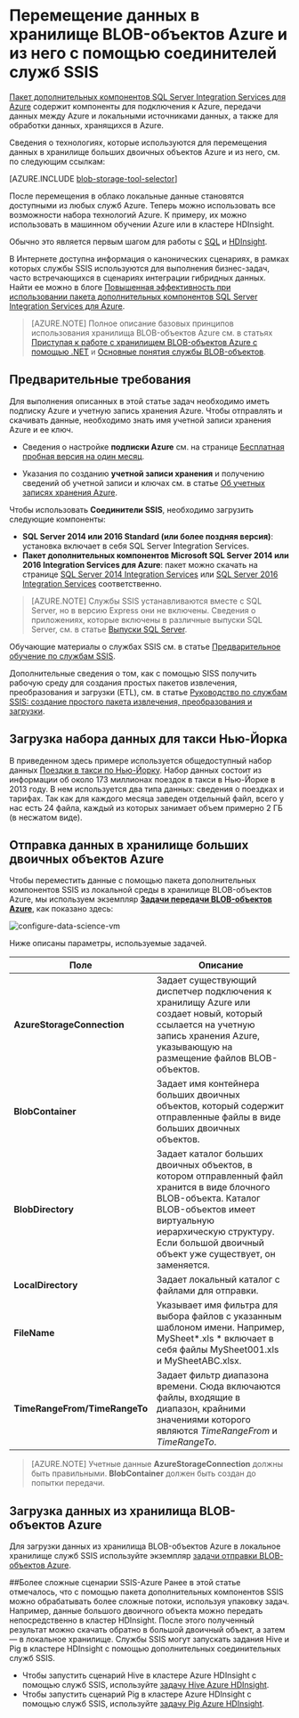 <properties
	pageTitle="Перемещение данных в хранилище BLOB-объектов Azure и из него с помощью соединителей SSIS | Microsoft Azure"
	description="Перемещение данных в хранилище BLOB-объектов Azure и из него с помощью соединителей SSIS."
	services="machine-learning,storage"
	documentationCenter=""
	authors="bradsev"
	manager="jhubbard"
	editor="cgronlun" />

<tags
	ms.service="machine-learning"
	ms.workload="data-services"
	ms.tgt_pltfrm="na"
	ms.devlang="na"
	ms.topic="article"
	ms.date="09/14/2016"
	ms.author="bradsev" />

# Перемещение данных в хранилище BLOB-объектов Azure и из него с помощью соединителей служб SSIS

[Пакет дополнительных компонентов SQL Server Integration Services для Azure](https://msdn.microsoft.com/library/mt146770.aspx) содержит компоненты для подключения к Azure, передачи данных между Azure и локальными источниками данных, а также для обработки данных, хранящихся в Azure.

Сведения о технологиях, которые используются для перемещения данных в хранилище больших двоичных объектов Azure и из него, см. по следующим ссылкам:

[AZURE.INCLUDE [blob-storage-tool-selector](../../includes/machine-learning-blob-storage-tool-selector.md)]


После перемещения в облако локальные данные становятся доступными из любых служб Azure. Теперь можно использовать все возможности набора технологий Azure. К примеру, их можно использовать в машинном обучении Azure или в кластере HDInsight.

Обычно это является первым шагом для работы с [SQL](machine-learning-data-science-process-sql-walkthrough.md) и [HDInsight](machine-learning-data-science-process-hive-walkthrough.md).

В Интернете доступна информация о канонических сценариях, в рамках которых службы SSIS используются для выполнения бизнес-задач, часто встречающихся в сценариях интеграции гибридных данных. Найти ее можно в блоге [Повышенная эффективность при использовании пакета дополнительных компонентов SQL Server Integration Services для Azure](http://blogs.msdn.com/b/ssis/archive/2015/06/25/doing-more-with-sql-server-integration-services-feature-pack-for-azure.aspx).

> [AZURE.NOTE] Полное описание базовых принципов использования хранилища BLOB-объектов Azure см. в статьях [Приступая к работе с хранилищем BLOB-объектов Azure с помощью .NET](../storage/storage-dotnet-how-to-use-blobs.md) и [Основные понятия службы BLOB-объектов](https://msdn.microsoft.com/library/azure/dd179376.aspx).

## Предварительные требования

Для выполнения описанных в этой статье задач необходимо иметь подписку Azure и учетную запись хранения Azure. Чтобы отправлять и скачивать данные, необходимо знать имя учетной записи хранения Azure и ее ключ.

- Сведения о настройке **подписки Azure** см. на странице [Бесплатная пробная версия на один месяц](https://azure.microsoft.com/pricing/free-trial/).

- Указания по созданию **учетной записи хранения** и получению сведений об учетной записи и ключах см. в статье [Об учетных записях хранения Azure](../storage/storage-create-storage-account.md).


Чтобы использовать **Соединители SSIS**, необходимо загрузить следующие компоненты:

- **SQL Server 2014 или 2016 Standard (или более поздняя версия)**: установка включает в себя SQL Server Integration Services.
- **Пакет дополнительных компонентов Microsoft SQL Server 2014 или 2016 Integration Services для Azure**: пакет можно скачать на странице [SQL Server 2014 Integration Services](http://www.microsoft.com/download/details.aspx?id=47366) или [SQL Server 2016 Integration Services](https://www.microsoft.com/download/details.aspx?id=49492) соответственно.

> [AZURE.NOTE] Службы SSIS устанавливаются вместе с SQL Server, но в версию Express они не включены. Сведения о приложениях, которые включены в различные выпуски SQL Server, см. в статье [Выпуски SQL Server](http://www.microsoft.com/ru-RU/server-cloud/products/sql-server-editions/).

Обучающие материалы о службах SSIS см. в статье [Предварительное обучение по службам SSIS](http://www.microsoft.com/download/details.aspx?id=20766).

Дополнительные сведения о том, как с помощью SISS получить рабочую среду для создания простых пакетов извлечения, преобразования и загрузки (ETL), см. в статье [Руководство по службам SSIS: создание простого пакета извлечения, преобразования и загрузки](https://msdn.microsoft.com/library/ms169917.aspx).

## Загрузка набора данных для такси Нью-Йорка  
В приведенном здесь примере используется общедоступный набор данных [Поездки в такси по Нью-Йорку](http://www.andresmh.com/nyctaxitrips/). Набор данных состоит из информации об около 173 миллионах поездок в такси в Нью-Йорке в 2013 году. В нем используется два типа данных: сведения о поездках и тарифах. Так как для каждого месяца заведен отдельный файл, всего у нас есть 24 файла, каждый из которых занимает объем примерно 2 ГБ (в несжатом виде).


## Отправка данных в хранилище больших двоичных объектов Azure
Чтобы переместить данные с помощью пакета дополнительных компонентов SSIS из локальной среды в хранилище BLOB-объектов Azure, мы используем экземпляр [**Задачи передачи BLOB-объектов Azure**](https://msdn.microsoft.com/library/mt146776.aspx), как показано здесь:

![configure-data-science-vm](./media/machine-learning-data-science-move-data-to-azure-blob-using-ssis/ssis-azure-blob-upload-task.png)


Ниже описаны параметры, используемые задачей.


Поле|Описание|
----------------------|----------------|
**AzureStorageConnection**|Задает существующий диспетчер подключения к хранилищу Azure или создает новый, который ссылается на учетную запись хранения Azure, указывающую на размещение файлов BLOB-объектов.|
**BlobContainer**|Задает имя контейнера больших двоичных объектов, который содержит отправленные файлы в виде больших двоичных объектов.|
**BlobDirectory**|Задает каталог больших двоичных объектов, в котором отправленный файл хранится в виде блочного BLOB-объекта. Каталог BLOB-объектов имеет виртуальную иерархическую структуру. Если большой двоичный объект уже существует, он заменяется.|
**LocalDirectory**|Задает локальный каталог с файлами для отправки.|
**FileName**|Указывает имя фильтра для выбора файлов с указанным шаблоном имени. Например, MySheet*.xls * включает в себя файлы MySheet001.xls и MySheetABC.xlsx.|
**TimeRangeFrom/TimeRangeTo**|Задает фильтр диапазона времени. Сюда включаются файлы, входящие в диапазон, крайними значениями которого являются *TimeRangeFrom* и *TimeRangeTo*.|


> [AZURE.NOTE] Учетные данные **AzureStorageConnection** должны быть правильными. **BlobContainer** должен быть создан до попытки передачи.

## Загрузка данных из хранилища BLOB-объектов Azure

Для загрузки данных из хранилища BLOB-объектов Azure в локальное хранилище служб SSIS используйте экземпляр [задачи отправки BLOB-объектов Azure](https://msdn.microsoft.com/library/mt146779.aspx).

##Более сложные сценарии SSIS-Azure
Ранее в этой статье отмечалось, что с помощью пакета дополнительных компонентов SSIS можно обрабатывать более сложные потоки, используя упаковку задач. Например, данные большого двоичного объекта можно передать непосредственно в кластер HDInsight. После этого полученный результат можно скачать обратно в большой двоичный объект, а затем — в локальное хранилище. Службы SSIS могут запускать задания Hive и Pig в кластере HDInsight с помощью дополнительных соединительных служб SSIS.

- Чтобы запустить сценарий Hive в кластере Azure HDInsight с помощью служб SSIS, используйте [задачу Hive Azure HDInsight](https://msdn.microsoft.com/library/mt146771.aspx).
- Чтобы запустить сценарий Pig в кластере Azure HDInsight с помощью служб SSIS, используйте [задачу Pig Azure HDInsight](https://msdn.microsoft.com/library/mt146781.aspx).

<!---HONumber=AcomDC_0921_2016-->